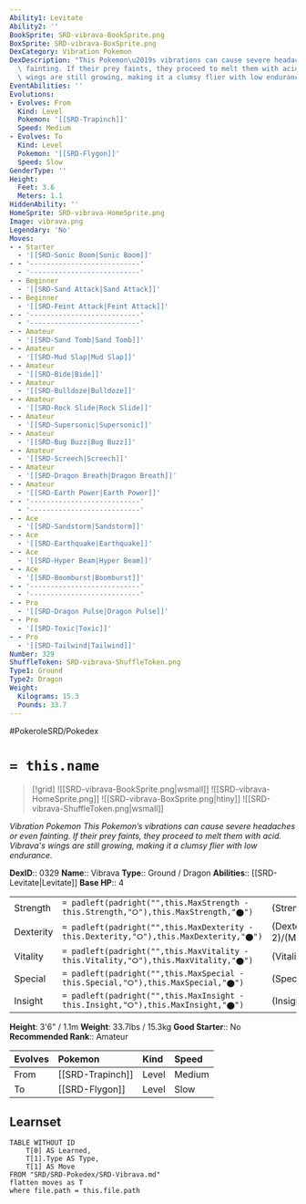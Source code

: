 ```yaml
---
Ability1: Levitate
Ability2: ''
BookSprite: SRD-vibrava-BookSprite.png
BoxSprite: SRD-vibrava-BoxSprite.png
DexCategory: Vibration Pokemon
DexDescription: "This Pokemon\u2019s vibrations can cause severe headaches or even\
  \ fainting. If their prey faints, they proceed to melt them with acid. Vibrava's\
  \ wings are still growing, making it a clumsy flier with low endurance."
EventAbilities: ''
Evolutions:
- Evolves: From
  Kind: Level
  Pokemon: '[[SRD-Trapinch]]'
  Speed: Medium
- Evolves: To
  Kind: Level
  Pokemon: '[[SRD-Flygon]]'
  Speed: Slow
GenderType: ''
Height:
  Feet: 3.6
  Meters: 1.1
HiddenAbility: ''
HomeSprite: SRD-vibrava-HomeSprite.png
Image: vibrava.png
Legendary: 'No'
Moves:
- - Starter
  - '[[SRD-Sonic Boom|Sonic Boom]]'
- - '---------------------------'
  - '---------------------------'
- - Beginner
  - '[[SRD-Sand Attack|Sand Attack]]'
- - Beginner
  - '[[SRD-Feint Attack|Feint Attack]]'
- - '---------------------------'
  - '---------------------------'
- - Amateur
  - '[[SRD-Sand Tomb|Sand Tomb]]'
- - Amateur
  - '[[SRD-Mud Slap|Mud Slap]]'
- - Amateur
  - '[[SRD-Bide|Bide]]'
- - Amateur
  - '[[SRD-Bulldoze|Bulldoze]]'
- - Amateur
  - '[[SRD-Rock Slide|Rock Slide]]'
- - Amateur
  - '[[SRD-Supersonic|Supersonic]]'
- - Amateur
  - '[[SRD-Bug Buzz|Bug Buzz]]'
- - Amateur
  - '[[SRD-Screech|Screech]]'
- - Amateur
  - '[[SRD-Dragon Breath|Dragon Breath]]'
- - Amateur
  - '[[SRD-Earth Power|Earth Power]]'
- - '---------------------------'
  - '---------------------------'
- - Ace
  - '[[SRD-Sandstorm|Sandstorm]]'
- - Ace
  - '[[SRD-Earthquake|Earthquake]]'
- - Ace
  - '[[SRD-Hyper Beam|Hyper Beam]]'
- - Ace
  - '[[SRD-Boomburst|Boomburst]]'
- - '---------------------------'
  - '---------------------------'
- - Pro
  - '[[SRD-Dragon Pulse|Dragon Pulse]]'
- - Pro
  - '[[SRD-Toxic|Toxic]]'
- - Pro
  - '[[SRD-Tailwind|Tailwind]]'
Number: 329
ShuffleToken: SRD-vibrava-ShuffleToken.png
Type1: Ground
Type2: Dragon
Weight:
  Kilograms: 15.3
  Pounds: 33.7
---
```


#PokeroleSRD/Pokedex

# `= this.name`

> [!grid]
> ![[SRD-vibrava-BookSprite.png|wsmall]]
> ![[SRD-vibrava-HomeSprite.png]]
> ![[SRD-vibrava-BoxSprite.png|htiny]]
> ![[SRD-vibrava-ShuffleToken.png|wsmall]]


*Vibration Pokemon*
*This Pokemon’s vibrations can cause severe headaches or even fainting. If their prey faints, they proceed to melt them with acid. Vibrava's wings are still growing, making it a clumsy flier with low endurance.*

**DexID**:: 0329
**Name**:: Vibrava
**Type**:: Ground / Dragon
**Abilities**:: [[SRD-Levitate|Levitate]]
**Base HP**:: 4

|           |                                                                                        |                                          |
| --------- | -------------------------------------------------------------------------------------- | ---------------------------------------- |
| Strength  | `= padleft(padright("",this.MaxStrength - this.Strength,"⭘"),this.MaxStrength,"⬤")`    | (Strength::3)/(MaxStrength::6)   |
| Dexterity | `= padleft(padright("",this.MaxDexterity - this.Dexterity,"⭘"),this.MaxDexterity,"⬤")` | (Dexterity:: 2)/(MaxDexterity::4) |
| Vitality  | `= padleft(padright("",this.MaxVitality - this.Vitality,"⭘"),this.MaxVitality,"⬤")`    | (Vitality::2)/(MaxVitality::4)   |
| Special   | `= padleft(padright("",this.MaxSpecial - this.Special,"⭘"),this.MaxSpecial,"⬤")`       | (Special::2)/(MaxSpecial::4)     |
| Insight   | `= padleft(padright("",this.MaxInsight - this.Insight,"⭘"),this.MaxInsight,"⬤")`       | (Insight::2)/(MaxInsight::4)     |

**Height**: 3'6" / 1.1m
**Weight**: 33.7lbs / 15.3kg
**Good Starter**:: No
**Recommended Rank**:: Amateur

| Evolves   | Pokemon          | Kind   | Speed   |
|:----------|:-----------------|:-------|:--------|
| From      | [[SRD-Trapinch]] | Level  | Medium  |
| To        | [[SRD-Flygon]]   | Level  | Slow    |

## Learnset

```dataview
TABLE WITHOUT ID
    T[0] AS Learned,
    T[1].Type AS Type,
    T[1] AS Move
FROM "SRD/SRD-Pokedex/SRD-Vibrava.md"
flatten moves as T
where file.path = this.file.path
```
